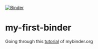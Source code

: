 [![Binder](https://mybinder.org/badge_logo.svg)](https://mybinder.org/v2/gh/julienma96/my-first-binder/HEAD)

# my-first-binder
Going through this [tutorial](https://the-turing-way.netlify.app/communication/binder/zero-to-binder.html) of mybinder.org
